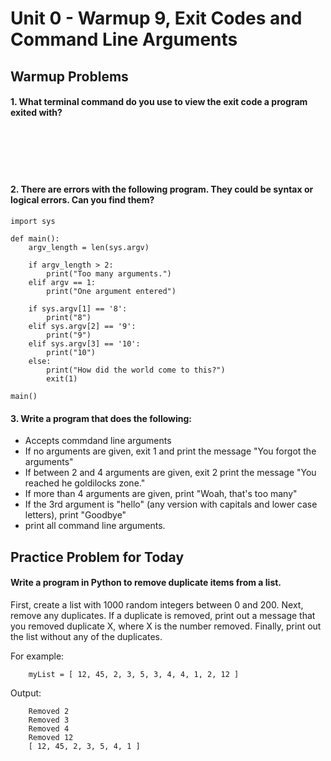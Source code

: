 # Unit 0 - Warmup 9, Exit Codes and Command Line Arguments

## Warmup Problems
#### 1. What terminal command do you use to view the exit code a program exited with?

&nbsp;  
&nbsp;  
&nbsp;  
&nbsp;   

#### 2. There are errors with the following program. They could be syntax or logical errors. Can you find them?
```
import sys

def main():
    argv_length = len(sys.argv)

    if argv_length > 2:
        print("Too many arguments.")
    elif argv == 1:
        print("One argument entered")

    if sys.argv[1] == '8':
        print("8")
    elif sys.argv[2] == '9':
        print("9")
    elif sys.argv[3] == '10':
        print("10")
    else:
        print("How did the world come to this?")
        exit(1)

main()
```

#### 3. Write a program that does the following:

- Accepts commdand line arguments
- If no arguments are given, exit 1 and print the message "You forgot the arguments"
- If between 2 and 4 arguments are given, exit 2 print the message "You reached he goldilocks zone."
- If more than 4 arguments are given, print "Woah, that's too many"
- If the 3rd argument is "hello" (any version with capitals and lower case letters), print "Goodbye"
- print all command line arguments.


## Practice Problem for Today

#### Write a program in Python to remove duplicate items from a list.

First, create a list with 1000 random integers between 0 and 200.
Next, remove any duplicates. If a duplicate is removed, print out a message that you removed duplicate X, where X is the number removed.
Finally, print out the list without any of the duplicates.

For example:  

```
    myList = [ 12, 45, 2, 3, 5, 3, 4, 4, 1, 2, 12 ]    
```

Output:
```
    Removed 2
    Removed 3
    Removed 4
    Removed 12
    [ 12, 45, 2, 3, 5, 4, 1 ]
```
